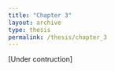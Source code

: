 ```yaml
---
title: "Chapter 3"
layout: archive
type: thesis
permalink: /thesis/chapter_3
---
```


[Under contruction]
